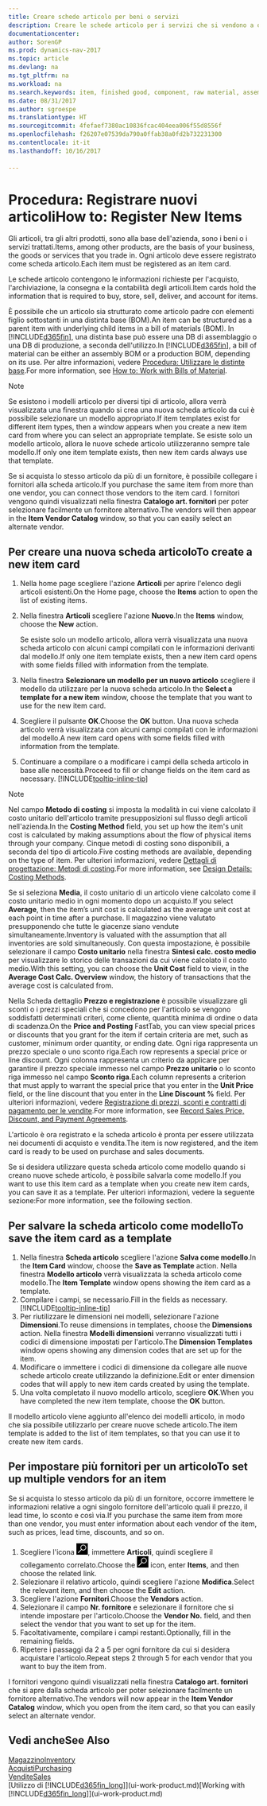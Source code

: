 ```yaml
---
title: Creare schede articolo per beni o servizi
description: Creare le schede articolo per i servizi che si vendono a ora e per i prodotti fisici, ad esempio articoli di assemblaggio, prodotti finiti, componenti o materie prime, che si vendono dal magazzino.
documentationcenter: 
author: SorenGP
ms.prod: dynamics-nav-2017
ms.topic: article
ms.devlang: na
ms.tgt_pltfrm: na
ms.workload: na
ms.search.keywords: item, finished good, component, raw material, assembly item
ms.date: 08/31/2017
ms.author: sgroespe
ms.translationtype: HT
ms.sourcegitcommit: 4fefaef7380ac10836fcac404eea006f55d8556f
ms.openlocfilehash: f26207e07539da790a0ffab38a0fd2b732231300
ms.contentlocale: it-it
ms.lasthandoff: 10/16/2017

---
```

# <a name="how-to-register-new-items"></a><span data-ttu-id="4cb59-103">Procedura: Registrare nuovi articoli</span><span class="sxs-lookup"><span data-stu-id="4cb59-103">How to: Register New Items</span></span>
<span data-ttu-id="4cb59-104">Gli articoli, tra gli altri prodotti, sono alla base dell'azienda, sono i beni o i servizi trattati.</span><span class="sxs-lookup"><span data-stu-id="4cb59-104">Items, among other products, are the basis of your business, the goods or services that you trade in.</span></span> <span data-ttu-id="4cb59-105">Ogni articolo deve essere registrato come scheda articolo.</span><span class="sxs-lookup"><span data-stu-id="4cb59-105">Each item must be registered as an item card.</span></span>

<span data-ttu-id="4cb59-106">Le schede articolo contengono le informazioni richieste per l'acquisto, l'archiviazione, la consegna e la contabilità degli articoli.</span><span class="sxs-lookup"><span data-stu-id="4cb59-106">Item cards hold the information that is required to buy, store, sell, deliver, and account for items.</span></span>

<span data-ttu-id="4cb59-107">È possibile che un articolo sia strutturato come articolo padre con elementi figlio sottostanti in una distinta base (BOM).</span><span class="sxs-lookup"><span data-stu-id="4cb59-107">An item can be structured as a parent item with underlying child items in a bill of materials (BOM).</span></span> <span data-ttu-id="4cb59-108">In [!INCLUDE[d365fin](includes/d365fin_md.md)], una distinta base può essere una DB di assemblaggio o una DB di produzione, a seconda dell'utilizzo.</span><span class="sxs-lookup"><span data-stu-id="4cb59-108">In [!INCLUDE[d365fin](includes/d365fin_md.md)], a bill of material can be either an assembly BOM or a production BOM, depending on its use.</span></span> <span data-ttu-id="4cb59-109">Per altre informazioni, vedere [Procedura: Utilizzare le distinte base](inventory-how-work-BOMs.md).</span><span class="sxs-lookup"><span data-stu-id="4cb59-109">For more information, see [How to: Work with Bills of Material](inventory-how-work-BOMs.md).</span></span>

> [!NOTE]  
>   <span data-ttu-id="4cb59-110">Se esistono i modelli articolo per diversi tipi di articolo, allora verrà visualizzata una finestra quando si crea una nuova scheda articolo da cui è possibile selezionare un modello appropriato.</span><span class="sxs-lookup"><span data-stu-id="4cb59-110">If item templates exist for different item types, then a window appears when you create a new item card from where you can select an appropriate template.</span></span> <span data-ttu-id="4cb59-111">Se esiste solo un modello articolo, allora le nuove schede articolo utilizzeranno sempre tale modello.</span><span class="sxs-lookup"><span data-stu-id="4cb59-111">If only one item template exists, then new item cards always use that template.</span></span>

<span data-ttu-id="4cb59-112">Se si acquista lo stesso articolo da più di un fornitore, è possibile collegare i fornitori alla scheda articolo.</span><span class="sxs-lookup"><span data-stu-id="4cb59-112">If you purchase the same item from more than one vendor, you can connect those vendors to the item card.</span></span> <span data-ttu-id="4cb59-113">I fornitori vengono quindi visualizzati nella finestra **Catalogo art. fornitori** per poter selezionare facilmente un fornitore alternativo.</span><span class="sxs-lookup"><span data-stu-id="4cb59-113">The vendors will then appear in the **Item Vendor Catalog** window, so that you can easily select an alternate vendor.</span></span>

## <a name="to-create-a-new-item-card"></a><span data-ttu-id="4cb59-114">Per creare una nuova scheda articolo</span><span class="sxs-lookup"><span data-stu-id="4cb59-114">To create a new item card</span></span>
1. <span data-ttu-id="4cb59-115">Nella home page scegliere l'azione **Articoli** per aprire l'elenco degli articoli esistenti.</span><span class="sxs-lookup"><span data-stu-id="4cb59-115">On the Home page, choose the **Items** action to open the list of existing items.</span></span>  
2. <span data-ttu-id="4cb59-116">Nella finestra **Articoli** scegliere l'azione **Nuovo**.</span><span class="sxs-lookup"><span data-stu-id="4cb59-116">In the **Items** window, choose the **New** action.</span></span>

    <span data-ttu-id="4cb59-117">Se esiste solo un modello articolo, allora verrà visualizzata una nuova scheda articolo con alcuni campi compilati con le informazioni derivanti dal modello.</span><span class="sxs-lookup"><span data-stu-id="4cb59-117">If only one item template exists, then a new item card opens with some fields filled with information from the template.</span></span>
3. <span data-ttu-id="4cb59-118">Nella finestra **Selezionare un modello per un nuovo articolo** scegliere il modello da utilizzare per la nuova scheda articolo.</span><span class="sxs-lookup"><span data-stu-id="4cb59-118">In the **Select a template for a new item** window, choose the template that you want to use for the new item card.</span></span>
4. <span data-ttu-id="4cb59-119">Scegliere il pulsante **OK**.</span><span class="sxs-lookup"><span data-stu-id="4cb59-119">Choose the **OK** button.</span></span> <span data-ttu-id="4cb59-120">Una nuova scheda articolo verrà visualizzata con alcuni campi compilati con le informazioni del modello.</span><span class="sxs-lookup"><span data-stu-id="4cb59-120">A new item card opens with some fields filled with information from the template.</span></span>
5. <span data-ttu-id="4cb59-121">Continuare a compilare o a modificare i campi della scheda articolo in base alle necessità.</span><span class="sxs-lookup"><span data-stu-id="4cb59-121">Proceed to fill or change fields on the item card as necessary.</span></span> [!INCLUDE[tooltip-inline-tip](includes/tooltip-inline-tip_md.md)]

> [!NOTE]
> <span data-ttu-id="4cb59-122">Nel campo **Metodo di costing** si imposta la modalità in cui viene calcolato il costo unitario dell'articolo tramite presupposizioni sul flusso degli articoli nell'azienda.</span><span class="sxs-lookup"><span data-stu-id="4cb59-122">In the **Costing Method** field, you set up how the item's unit cost is calculated by making assumptions about the flow of physical items through your company.</span></span> <span data-ttu-id="4cb59-123">Cinque metodi di costing sono disponibili, a seconda del tipo di articolo.</span><span class="sxs-lookup"><span data-stu-id="4cb59-123">Five costing methods are available, depending on the type of item.</span></span> <span data-ttu-id="4cb59-124">Per ulteriori informazioni, vedere [Dettagli di progettazione: Metodi di costing](design-details-costing-methods.md).</span><span class="sxs-lookup"><span data-stu-id="4cb59-124">For more information, see [Design Details: Costing Methods](design-details-costing-methods.md).</span></span>
>
> <span data-ttu-id="4cb59-125">Se si seleziona **Media**, il costo unitario di un articolo viene calcolato come il costo unitario medio in ogni momento dopo un acquisto.</span><span class="sxs-lookup"><span data-stu-id="4cb59-125">If you select **Average**, then the item’s unit cost is calculated as the average unit cost at each point in time after a purchase.</span></span> <span data-ttu-id="4cb59-126">Il magazzino viene valutato presupponendo che tutte le giacenze siano vendute simultaneamente.</span><span class="sxs-lookup"><span data-stu-id="4cb59-126">Inventory is valuated with the assumption that all inventories are sold simultaneously.</span></span> <span data-ttu-id="4cb59-127">Con questa impostazione, è possibile selezionare il campo **Costo unitario** nella finestra **Sintesi calc. costo medio** per visualizzare lo storico delle transazioni da cui viene calcolato il costo medio.</span><span class="sxs-lookup"><span data-stu-id="4cb59-127">With this setting, you can choose the **Unit Cost** field to view, in the **Average Cost Calc. Overview** window, the history of transactions that the average cost is calculated from.</span></span>

<span data-ttu-id="4cb59-128">Nella Scheda dettaglio **Prezzo e registrazione** è possibile visualizzare gli sconti o i prezzi speciali che si concedono per l'articolo se vengono soddisfatti determinati criteri, come cliente, quantità minima di ordine o data di scadenza.</span><span class="sxs-lookup"><span data-stu-id="4cb59-128">On the **Price and Posting** FastTab, you can view special prices or discounts that you grant for the item if certain criteria are met, such as customer, minimum order quantity, or ending date.</span></span> <span data-ttu-id="4cb59-129">Ogni riga rappresenta un prezzo speciale o uno sconto riga.</span><span class="sxs-lookup"><span data-stu-id="4cb59-129">Each row represents a special price or line discount.</span></span> <span data-ttu-id="4cb59-130">Ogni colonna rappresenta un criterio da applicare per garantire il prezzo speciale immesso nel campo **Prezzo unitario** o lo sconto riga immesso nel campo **Sconto riga**.</span><span class="sxs-lookup"><span data-stu-id="4cb59-130">Each column represents a criterion that must apply to warrant the special price that you enter in the **Unit Price** field, or the line discount that you enter in the **Line Discount %** field.</span></span> <span data-ttu-id="4cb59-131">Per ulteriori informazioni, vedere [Registrazione di prezzi, sconti e contratti di pagamento per le vendite](sales-how-record-sales-price-discount-payment-agreements.md).</span><span class="sxs-lookup"><span data-stu-id="4cb59-131">For more information, see [Record Sales Price, Discount, and Payment Agreements](sales-how-record-sales-price-discount-payment-agreements.md).</span></span>

<span data-ttu-id="4cb59-132">L'articolo è ora registrato e la scheda articolo è pronta per essere utilizzata nei documenti di acquisto e vendita.</span><span class="sxs-lookup"><span data-stu-id="4cb59-132">The item is now registered, and the item card is ready to be used on purchase and sales documents.</span></span>

<span data-ttu-id="4cb59-133">Se si desidera utilizzare questa scheda articolo come modello quando si creano nuove schede articolo, è possibile salvarla come modello.</span><span class="sxs-lookup"><span data-stu-id="4cb59-133">If you want to use this item card as a template when you create new item cards, you can save it as a template.</span></span> <span data-ttu-id="4cb59-134">Per ulteriori informazioni, vedere la seguente sezione:</span><span class="sxs-lookup"><span data-stu-id="4cb59-134">For more information, see the following section.</span></span>

## <a name="to-save-the-item-card-as-a-template"></a><span data-ttu-id="4cb59-135">Per salvare la scheda articolo come modello</span><span class="sxs-lookup"><span data-stu-id="4cb59-135">To save the item card as a template</span></span>
1. <span data-ttu-id="4cb59-136">Nella finestra **Scheda articolo** scegliere l'azione **Salva come modello**.</span><span class="sxs-lookup"><span data-stu-id="4cb59-136">In the **Item Card** window, choose the **Save as Template** action.</span></span> <span data-ttu-id="4cb59-137">Nella finestra **Modello articolo** verrà visualizzata la scheda articolo come modello.</span><span class="sxs-lookup"><span data-stu-id="4cb59-137">The **Item Template** window opens showing the item card as a template.</span></span>
2. <span data-ttu-id="4cb59-138">Compilare i campi, se necessario.</span><span class="sxs-lookup"><span data-stu-id="4cb59-138">Fill in the fields as necessary.</span></span> [!INCLUDE[tooltip-inline-tip](includes/tooltip-inline-tip_md.md)]
3. <span data-ttu-id="4cb59-139">Per riutilizzare le dimensioni nei modelli, selezionare l'azione **Dimensioni**.</span><span class="sxs-lookup"><span data-stu-id="4cb59-139">To reuse dimensions in templates, choose the **Dimensions** action.</span></span> <span data-ttu-id="4cb59-140">Nella finestra **Modelli dimensioni** verranno visualizzati tutti i codici di dimensione impostati per l'articolo.</span><span class="sxs-lookup"><span data-stu-id="4cb59-140">The **Dimension Templates** window opens showing any dimension codes that are set up for the item.</span></span>
4. <span data-ttu-id="4cb59-141">Modificare o immettere i codici di dimensione da collegare alle nuove schede articolo create utilizzando la definizione.</span><span class="sxs-lookup"><span data-stu-id="4cb59-141">Edit or enter dimension codes that will apply to new item cards created by using the template.</span></span>
5. <span data-ttu-id="4cb59-142">Una volta completato il nuovo modello articolo, scegliere **OK**.</span><span class="sxs-lookup"><span data-stu-id="4cb59-142">When you have completed the new item template, choose the **OK** button.</span></span>

<span data-ttu-id="4cb59-143">Il modello articolo viene aggiunto all'elenco dei modelli articolo, in modo che sia possibile utilizzarlo per creare nuove schede articolo.</span><span class="sxs-lookup"><span data-stu-id="4cb59-143">The item template is added to the list of item templates, so that you can use it to create new item cards.</span></span>

## <a name="to-set-up-multiple-vendors-for-an-item"></a><span data-ttu-id="4cb59-144">Per impostare più fornitori per un articolo</span><span class="sxs-lookup"><span data-stu-id="4cb59-144">To set up multiple vendors for an item</span></span>  
<span data-ttu-id="4cb59-145">Se si acquista lo stesso articolo da più di un fornitore, occorre immettere le informazioni relative a ogni singolo fornitore dell'articolo quali il prezzo, il lead time, lo sconto e così via.</span><span class="sxs-lookup"><span data-stu-id="4cb59-145">If you purchase the same item from more than one vendor, you must enter information about each vendor of the item, such as prices, lead time, discounts, and so on.</span></span>  

1.  <span data-ttu-id="4cb59-146">Scegliere l'icona ![Cerca pagina o report](media/ui-search/search_small.png "icona Cerca pagina o report"), immettere **Articoli**, quindi scegliere il collegamento correlato.</span><span class="sxs-lookup"><span data-stu-id="4cb59-146">Choose the ![Search for Page or Report](media/ui-search/search_small.png "Search for Page or Report icon") icon, enter **Items**, and then choose the related link.</span></span>  
2.  <span data-ttu-id="4cb59-147">Selezionare il relativo articolo, quindi scegliere l'azione **Modifica**.</span><span class="sxs-lookup"><span data-stu-id="4cb59-147">Select the relevant item, and then choose the **Edit** action.</span></span>  
3.  <span data-ttu-id="4cb59-148">Scegliere l'azione **Fornitori**.</span><span class="sxs-lookup"><span data-stu-id="4cb59-148">Choose the **Vendors** action.</span></span>  
4.  <span data-ttu-id="4cb59-149">Selezionare il campo **Nr. fornitore** e selezionare il fornitore che si intende impostare per l'articolo.</span><span class="sxs-lookup"><span data-stu-id="4cb59-149">Choose the **Vendor No.** field, and then select the vendor that you want to set up for the item.</span></span>  
5.  <span data-ttu-id="4cb59-150">Facoltativamente, compilare i campi restanti.</span><span class="sxs-lookup"><span data-stu-id="4cb59-150">Optionally, fill in the remaining fields.</span></span>  
6.  <span data-ttu-id="4cb59-151">Ripetere i passaggi da 2 a 5 per ogni fornitore da cui si desidera acquistare l'articolo.</span><span class="sxs-lookup"><span data-stu-id="4cb59-151">Repeat steps 2 through 5 for each vendor that you want to buy the item from.</span></span>

<span data-ttu-id="4cb59-152">I fornitori vengono quindi visualizzati nella finestra **Catalogo art. fornitori** che si apre dalla scheda articolo per poter selezionare facilmente un fornitore alternativo.</span><span class="sxs-lookup"><span data-stu-id="4cb59-152">The vendors will now appear in the **Item Vendor Catalog** window, which you open from the item card, so that you can easily select an alternate vendor.</span></span>

## <a name="see-also"></a><span data-ttu-id="4cb59-153">Vedi anche</span><span class="sxs-lookup"><span data-stu-id="4cb59-153">See Also</span></span>
  [<span data-ttu-id="4cb59-154">Magazzino</span><span class="sxs-lookup"><span data-stu-id="4cb59-154">Inventory</span></span>](inventory-manage-inventory.md)  
  [<span data-ttu-id="4cb59-155">Acquisti</span><span class="sxs-lookup"><span data-stu-id="4cb59-155">Purchasing</span></span>](purchasing-manage-purchasing.md)  
  [<span data-ttu-id="4cb59-156">Vendite</span><span class="sxs-lookup"><span data-stu-id="4cb59-156">Sales</span></span>](sales-manage-sales.md)  
  <span data-ttu-id="4cb59-157">[Utilizzo di [!INCLUDE[d365fin_long](includes/d365fin_long_md.md)]](ui-work-product.md)</span><span class="sxs-lookup"><span data-stu-id="4cb59-157">[Working with [!INCLUDE[d365fin_long](includes/d365fin_long_md.md)]](ui-work-product.md)</span></span>

##

